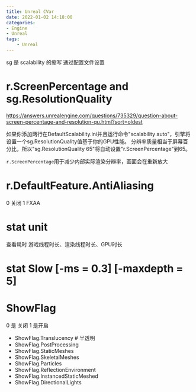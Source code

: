```yaml
---
title: Unreal CVar
date: 2022-01-02 14:18:00
categories:
- Engine
- Unreal
tags:
    - Unreal
---
```

sg 是 scalability 的缩写 通过配置文件设置
# r.ScreenPercentage and sg.ResolutionQuality

https://answers.unrealengine.com/questions/735329/question-about-screen-percentage-and-resolution-qu.html?sort=oldest

如果你添加两行在DefaultScalability.ini并且运行命令"scalability auto"，引擎将设置一个sg.ResolutionQuality值基于你的GPU性能。
分辨率质量相当于屏幕百分比，所以"sg.ResolutionQuality 65"将自动设置"r.ScreenPercentage"到65。

`r.ScreenPercentage`用于减少内部实际渲染分辨率，画面会在重新放大

# r.DefaultFeature.AntiAliasing
0 关闭
1 FXAA

# stat unit
查看耗时 游戏线程时长、渲染线程时长、GPU时长

# stat Slow [-ms = 0.3] [-maxdepth = 5]

# ShowFlag
0 是 关闭 1 是开启
- ShowFlag.Translucency # 半透明
- ShowFlag.PostProcessing 
- ShowFlag.StaticMeshes
- ShowFlag.SkeletalMeshes
- ShowFlag.Particles
- ShowFlag.ReflectionEnvironment
- ShowFlag.InstancedStaticMeshed
- ShowFlag.DirectionalLights